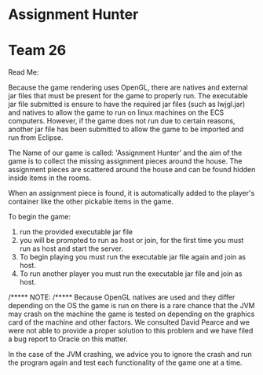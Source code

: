 # Assignment Hunter
# Team 26

Read Me:

Because the game rendering uses OpenGL, there are natives and external jar files that must
be present for the game to properly run. 
The executable jar file submitted is ensure to have the required jar files (such as lwjgl.jar)
and natives to allow the game to run on linux machines on the ECS computers. However,
if the game does not run due to certain reasons, another jar file has been submitted to
allow the game to be imported and run from Eclipse. 

The Name of our game is called: 'Assignment Hunter' and the aim of the game is to collect
the missing assignment pieces around the house. 
The assignment pieces are scattered around the house and can be found hidden inside items in the rooms.

When an assignment piece is found, it is automatically added to the player's container
like the other pickable items in the game.

To begin the game:
1. run the provided executable jar file 
2. you will be prompted to run as host or join, for the first time you must run as host
	and start the server.
3. To begin playing you must run the executable jar file again and join as host.
4. To run another player you must run the executable jar file and join as host.

/*****
NOTE: 
/*****
Because OpenGL natives are used and they differ depending on the OS the game is run on
there is a rare chance that the JVM may crash on the machine the game is tested on 
depending on the graphics card of the machine and other factors. 
We consulted David Pearce and we were not able to provide a proper solution to this 
problem and we have filed a bug report to Oracle on this matter. 

In the case of the JVM crashing, we advice you to ignore the crash and run the program again
and test each functionality of the game one at a time.